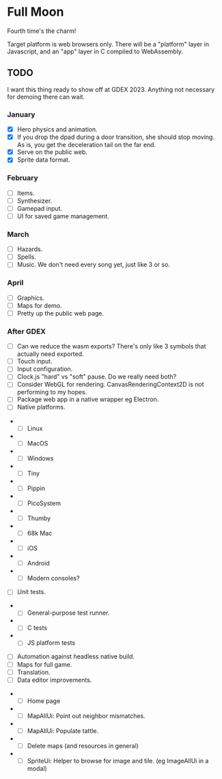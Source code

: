 # Full Moon

Fourth time's the charm!

Target platform is web browsers only.
There will be a "platform" layer in Javascript, and an "app" layer in C compiled to WebAssembly.

## TODO

I want this thing ready to show off at GDEX 2023. Anything not necessary for demoing there can wait.

### January

- [x] Hero physics and animation.
- [x] If you drop the dpad during a door transition, she should stop moving. As is, you get the deceleration tail on the far end.
- [x] Serve on the public web.
- [x] Sprite data format.

### February

- [ ] Items.
- [ ] Synthesizer.
- [ ] Gamepad input.
- [ ] UI for saved game management.

### March

- [ ] Hazards.
- [ ] Spells.
- [ ] Music. We don't need every song yet, just like 3 or so.

### April

- [ ] Graphics.
- [ ] Maps for demo.
- [ ] Pretty up the public web page.

### After GDEX

- [ ] Can we reduce the wasm exports? There's only like 3 symbols that actually need exported.
- [ ] Touch input.
- [ ] Input configuration.
- [ ] Clock.js "hard" vs "soft" pause. Do we really need both?
- [ ] Consider WebGL for rendering. CanvasRenderingContext2D is not performing to my hopes.
- [ ] Package web app in a native wrapper eg Electron.
- [ ] Native platforms.
- - [ ] Linux
- - [ ] MacOS
- - [ ] Windows
- - [ ] Tiny
- - [ ] Pippin
- - [ ] PicoSystem
- - [ ] Thumby
- - [ ] 68k Mac
- - [ ] iOS
- - [ ] Android
- - [ ] Modern consoles?
- [ ] Unit tests.
- - [ ] General-purpose test runner.
- - [ ] C tests
- - [ ] JS platform tests
- [ ] Automation against headless native build.
- [ ] Maps for full game.
- [ ] Translation.
- [ ] Data editor improvements.
- - [ ] Home page
- - [ ] MapAllUi: Point out neighbor mismatches.
- - [ ] MapAllUi: Populate tattle.
- - [ ] Delete maps (and resources in general)
- - [ ] SpriteUi: Helper to browse for image and tile. (eg ImageAllUi in a modal)

